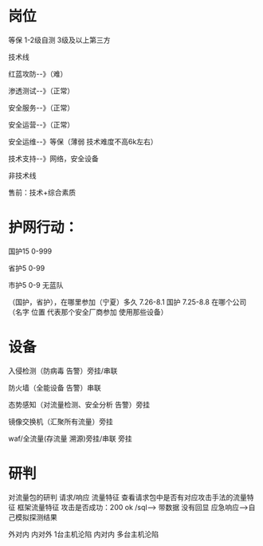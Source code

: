 # 岗位

等保 1-2级自测 3级及以上第三方

技术线

红蓝攻防--》（难）

渗透测试--》（正常）

安全服务--》（正常）

安全运营--》（正常）

安全运维--》等保（薄弱 技术难度不高6k左右）

技术支持--》网络，安全设备

非技术线

售前：技术+综合素质

# 护网行动：

国护15 0-999

省护5 0-99

市护5 0-9 无蓝队

（国护，省护），在哪里参加（宁夏）多久 7.26-8.1 国护 7.25-8.8 在哪个公司（名字 位置 代表那个安全厂商参加 使用那些设备）

# 设备

入侵检测（防病毒 告警）旁挂/串联

防火墙（全能设备 告警）串联

态势感知（对流量检测、安全分析 告警）旁挂

镜像交换机（汇聚所有流量）旁挂

waf/全流量(存流量 溯源)旁挂/串联 旁挂

# 研判
对流量包的研判 请求/响应 流量特征 查看请求包中是否有对应攻击手法的流量特征 框架流量特征
攻击是否成功：200 ok /sql--> 带数据  没有回显 应急响应-->自己模拟探测结果

外对内 
内对外  1台主机沦陷
内对内  多台主机沦陷